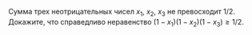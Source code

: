 Сумма трех неотрицательных чисел $x_1,~x_2,~x_3$ не превосходит 1/2. Докажите, что справедливо неравенство  $(1-x_1)(1-x_2)(1-x_3)\geq 1/2$.
